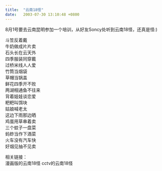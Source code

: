 ```yaml
---
title:  "云南18怪"
date:   2003-07-30 13:10:48 +0800
---
```


8月1号要去云南昆明参加一个培训，从好友Soncy处听到云南18怪，还真是怪:)  

斗笠反着戴   
牛奶做成片片卖   
石头长在云天外   
四季服装同穿戴   
过桥米线人人爱   
竹筒当烟袋   
草帽当锅盖   
鲜花四季开不败   
两湖相通鱼不往来   
背着娃娃谈恋爱   
粑粑叫饵块   
姑娘喊老太   
这边下雨那边晒   
鸡蛋用草串着卖   
三个蚊子一盘菜   
蚂蚱当作下酒菜   
火车没有汽车快   
好烟见抽不见卖   

相关链接：  
漫画版的云南18怪 
cctv的云南18怪 


